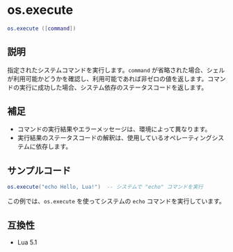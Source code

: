 # os.execute

```lua
os.execute ([command])
```

## 説明

指定されたシステムコマンドを実行します。`command` が省略された場合、シェルが利用可能かどうかを確認し、利用可能であれば非ゼロの値を返します。コマンドの実行に成功した場合、システム依存のステータスコードを返します。

## 補足

- コマンドの実行結果やエラーメッセージは、環境によって異なります。
- 実行結果のステータスコードの解釈は、使用しているオペレーティングシステムに依存します。

## サンプルコード

```lua
os.execute("echo Hello, Lua!")  -- システムで "echo" コマンドを実行
```

この例では、`os.execute` を使ってシステムの `echo` コマンドを実行しています。

## 互換性

- Lua 5.1